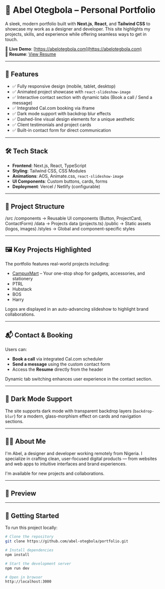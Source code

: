 # 🚀 Abel Otegbola – Personal Portfolio

A sleek, modern portfolio built with **Next.js**, **React**, and **Tailwind CSS** to showcase my work as a designer and developer. This site highlights my projects, skills, and experience while offering seamless ways to get in touch.

🔗 **Live Demo**: [https://abelotegbola.com](https://abelotegbola.com)  
💼 **Resume**: [View Resume](https://drive.google.com/file/d/1A8Z-h_qobLQESzUxzyoIR6ouuey_GyFM/view?usp=sharing)

---

## 🎯 Features

- ✅ Fully responsive design (mobile, tablet, desktop)
- ✅ Animated project showcase with `react-slideshow-image`
- ✅ Interactive contact section with dynamic tabs (Book a call / Send a message)
- ✅ Integrated Cal.com booking via iframe
- ✅ Dark mode support with backdrop blur effects
- ✅ Dashed-line visual design elements for a unique aesthetic
- ✅ Client testimonials and project cards
- ✅ Built-in contact form for direct communication

---

## 🛠️ Tech Stack

- **Frontend**: Next.js, React, TypeScript
- **Styling**: Tailwind CSS, CSS Modules
- **Animations**: AOS, Animate.css, `react-slideshow-image`
- **UI Components**: Custom buttons, cards, forms
- **Deployment**: Vercel / Netlify (configurable)

---

## 📁 Project Structure

/src
/components → Reusable UI components (Button, ProjectCard, ContactForm)
/data → Projects data (projects.ts)
/public → Static assets (logos, images)
/styles → Global and component-specific styles


---

## 🖼️ Key Projects Highlighted

The portfolio features real-world projects including:
- [CampuxMart](https://www.campuxmart.com) – Your one-stop shop for gadgets, accessories, and stationery
- PTRL
- Hubstack
- BOS
- Harry

Logos are displayed in an auto-advancing slideshow to highlight brand collaborations.

---

## 📬 Contact & Booking

Users can:
- **Book a call** via integrated Cal.com scheduler
- **Send a message** using the custom contact form
- Access the **Resume** directly from the header

Dynamic tab switching enhances user experience in the contact section.

---

## 🌙 Dark Mode Support

The site supports dark mode with transparent backdrop layers (`backdrop-blur`) for a modern, glass-morphism effect on cards and navigation sections.

---

## 🧑‍💻 About Me

I'm Abel, a designer and developer working remotely from Nigeria. I specialize in crafting clean, user-focused digital products — from websites and web apps to intuitive interfaces and brand experiences.

I'm available for new projects and collaborations.

---

## 📸 Preview



---

## 🚀 Getting Started

To run this project locally:

```bash
# Clone the repository
git clone https://github.com/abel-otegbola/portfolio.git

# Install dependencies
npm install

# Start the development server
npm run dev

# Open in browser
http://localhost:3000